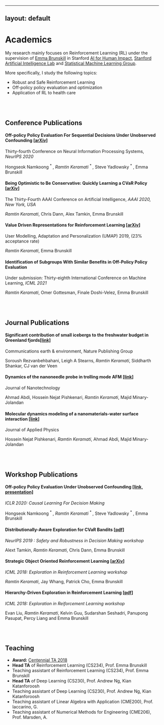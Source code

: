 
---
layout: default
---

# Academics

My research mainly focuses on Reinforcement Learning (RL) under the
supervision of [Emma Brunskill](https://cs.stanford.edu/people/ebrun/)
in Stanford [AI for Human Impact](https://twitter.com/aiforhi?lang=en),
[Stanford Artificial Intelligence Lab](http://ai.stanford.edu) and
[Statistical Machine Learning Group](http://statsml.stanford.edu/index.html).

More specifically, I study the following topics:
 
- Robust and Safe Reinforcement Learning
- Off-policy policy evaluation and optimization
- Application of RL to health care


<br/>
<br/>

## Conference Publications

#### Off-policy Policy Evaluation For Sequential Decisions Under Unobserved Confounding [[arXiv]](https://arxiv.org/pdf/2003.05623.pdf)
Thirty-fourth Conference on Neural Information Processing Systems, *NeurIPS 2020*

Hongseok Namkoong <sup> * </sup>, *Ramtin Keramati* <sup> * </sup>, Steve Yadlowsky <sup> * </sup>, Emma Brunskill

#### Being Optimistic to Be Conservative: Quickly Learning a CVaR Policy [[arXiv](https://arxiv.org/pdf/1911.01546.pdf)]
The Thirty-Fourth AAAI Conference on Artificial Intelligence, *AAAI 2020, New York, USA*

*Ramtin Keramati*, Chris Dann, Alex Tamkin, Emma Brunskill

#### Value Driven Representations for Reinforcement Learning [[arXiv](https://arxiv.org/pdf/2004.01223.pdf)]
User Modelling, Adaptation and Personalization (UMAP) 2019, (23% acceptance rate)

*Ramtin Keramati*, Emma Brunskill

#### Identification of Subgroups With Similar Benefits in Off-Policy Policy Evaluation
Under submission: Thirty-eighth International Conference on Machine Learning, *ICML 2021*

*Ramtin Keramati*, Omer Gottesman, Finale Doshi-Velez, Emma Brunskill

<br/>
<br/>

## Journal Publications

#### Significant contribution of small icebergs to the freshwater budget in Greenland fjords[[link]](https://www.nature.com/articles/s43247-020-00032-3)
Communications earth & environment, Nature Publishing Group

Soroush Rezvanbehbahani, Leigh A Stearns, *Ramtin Keramati*, Siddharth Shankar, CJ van der Veen

#### Dynamics of the nanoneedle probe in trolling mode AFM [[link](http://iopscience.iop.org/article/10.1088/0957-4484/26/20/205702/meta)]
Journal of Nanotechnology

Ahmad Abdi, Hossein Nejat Pishkenari, *Ramtin Keramati*, Majid Minary-Jolandan

#### Molecular dynamics modeling of a nanomaterials-water surface interaction [[link](https://aip.scitation.org/doi/abs/10.1063/1.4947189)]
Journal of Applied Physics

Hossein Nejat Pishkenari, *Ramtin Keramati*, Ahmad Abdi, Majid Minary-Jolandan

<br/>
<br/>

## Workshop Publications

#### Off-policy Policy Evaluation Under Unobserved Confounding [[link, presentation]](https://causalrlworkshop.github.io/program/cldm_7.html)
*ICLR 2020: Causal Learning For Decision Making*

Hongseok Namkoong <sup> * </sup>, *Ramtin Keramati* <sup> * </sup>, Steve Yadlowsky <sup> * </sup>, Emma Brunskill

#### Distributionally-Aware Exploration for CVaR Bandits [[pdf]](/assets/pdf/CVaR_Bandit.pdf)
*NeurIPS 2019 : Safety and Robustness in Decision Making workshop*

Alext Tamkin, *Ramtin Keramati*, Chris Dann, Emma Brunskill

#### Strategic Object Oriented Reinforcement Learning [[arXiv](https://arxiv.org/abs/1806.00175)]
*ICML 2018: Exploration in Reinforcement Learning workshop*

*Ramtin Keramati*, Jay Whang, Patrick Cho, Emma Brunskill

#### Hierarchy-Driven Exploration in Reinforcement Learning [[pdf](/assets/pdf/HRL_ERL.pdf)]
*ICML 2018: Exploration in Reiforcement Learning workshop*

Evan Liu, *Ramtin Keramati*, Kelvin Guu, Sudarshan Seshadri, Panupong Pasupat, Percy Liang and Emma Brunskill

<br/>
<br/>

## Teaching

- **Award:** [Centennial TA 2018](https://teachingcommons.stanford.edu/grants-awards/teaching-awards/centennial-teaching-assistant-awards)
- **Head TA** of Reinforcement Learning (CS234), Prof. Emma Brunskill
- Teaching assistant of Reinforcement Learning (CS234), Prof. Emma Brunskill
- **Head TA** of Deep Learning (CS230), Prof. Andrew Ng, Kian Katanforoosh
- Teaching assistant of Deep Learning (CS230), Prof. Andrew Ng, Kian Katanforoosh
- Teaching assistant of Linear Algebra with Application (CME200), Prof. Iaccarino, G.
- Teaching assistant of Numerical Methods for Engineering (CME206), Prof. Marsden, A.